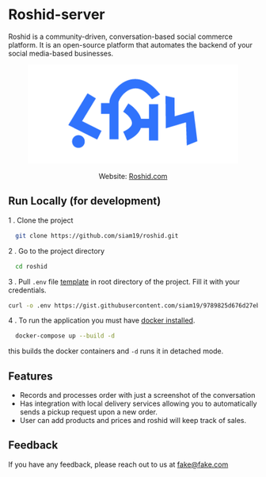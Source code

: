 
# Roshid-server

Roshid is a community-driven, conversation-based social commerce platform. It is an open-source platform that automates the backend of your social media-based businesses.
<p align="center">
    <img src="frontend\src\assets\roshid-logo-bn.png"
        height="200">
</p>
<p align="center">Website:  <a href="https://roshid.com" alt="website"> Roshid.com</a>
</p>


## Run Locally (for development)

1 . Clone the project

```bash
  git clone https://github.com/siam19/roshid.git
```

2 . Go to the project directory

```bash
  cd roshid
```
3 . Pull `.env` file [template]((https://gist.github.com/siam19/9789825d676d27ebc24212b51d127556)) in root directory of the project. Fill it with your credentials. 
```bash
curl -o .env https://gist.githubusercontent.com/siam19/9789825d676d27ebc24212b51d127556/raw/fa195912faece84ac55347c77271116b02e37bd2/roshid_env_file
```

4 . To run the application you must have [docker installed](https://docs.docker.com/engine/install/).
```bash
  docker-compose up --build -d
```
this builds the docker containers and `-d` runs it in detached mode. 




## Features

- Records and processes order with just a screenshot of the conversation 
- Has integration with local delivery services allowing you to automatically sends a pickup request upon a new order. 
- User can add products and prices and roshid will keep track of sales.
## Feedback

If you have any feedback, please reach out to us at fake@fake.com


